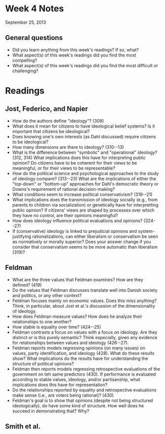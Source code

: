 # Week 4 Notes
September 25, 2013

## General questions ##
* Did you learn anything from this week's readings? If so, what?
* What aspect(s) of this week's readings did you find the most compelling?
* What aspect(s) of this week's readings did you find the most difficult or challenging?

# Readings

## Jost, Federico, and Napier
* How do the authors define "ideology"? (309)
* What does it mean for citizens to have ideological belief systems? Is it important that citizens be ideological?
* Does knowing one's own interests (as Dahl discussed) require citizens to be ideological?
* How many dimensions are there to ideology? (310--13)
* What is the difference between "symbolic" and "operational" ideology? (312, 314) What implications does this have for interpreting public opinion? Do citizens have to be coherent for their views to be meaningful, or for their views to be representable?
* How do the political science and psychological approaches to the study of ideology compare? (313--23) What are the implications of either the "top-down" or "bottom-up" approaches for Dahl's democratic theory or Downs's requirement of rational decision-making?
* What conditions seem to increase political conservativism? (319--21)
* What implications does the transmission of ideology socially (e.g., from parents to children via socialization) or genetically have for interpretting public opinion? If citizens' views are shaped by processes over which they have no control, are their opinions meaningful?
* How does ideology influence political evaluations and opinions? (324--27)
* If (conservative) ideology is linked to prejudicial opinions and system-justifying rationalizations, can either liberalism or conservatism be seen as normatively or morally superior? Does your answer change if you consider that conservatism seems to be more automatic than liberalism (319)?

## Feldman
* What are the three values that Feldman examines? How are they defined? (419)
* Do the values that Feldman discusses translate well into Danish society and politics, or any other context?
* Feldman focuses mainly on economic values. Does this miss anything? Think, in particular, about Jost et al.'s discussion of the dimensionality of ideology.
* How does Feldman measure values? How does he analyze their relationships to one another?
* How stable is equality over time? (424--25)
* Feldman contrasts a focus on values with a focus on ideology. Are they distinct or is this purely semantic? Think especially, given any evidence for relationships between values and ideology (426--27).
* Feldman reports models regressing opinions (on many issues) on values, party identification, and ideology (428). What do these results show? What implications do the results have for understanding the structure of political opinions?
* Feldman then reports models regressing retrospective evaluations of the government on teh same predictors (430). If performance is evaluated according to stable values, ideology, and/or partisanship, what implications does this have for representation?
* Do the relationships reported by equality and retrospective evaluations make sense (i.e., are voters being rational)? (430)
* Feldman's goal is to show that opinions (despite not being structured ideologically), do have some kind of structure. How well does he succeed in demonstrating that? Why?

## Smith et al.

